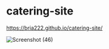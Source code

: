 # catering-site
https://bria222.github.io/catering-site/

![Screenshot (46)](https://user-images.githubusercontent.com/64264883/115394509-807d1680-a1eb-11eb-821c-f57842aed83d.png)

